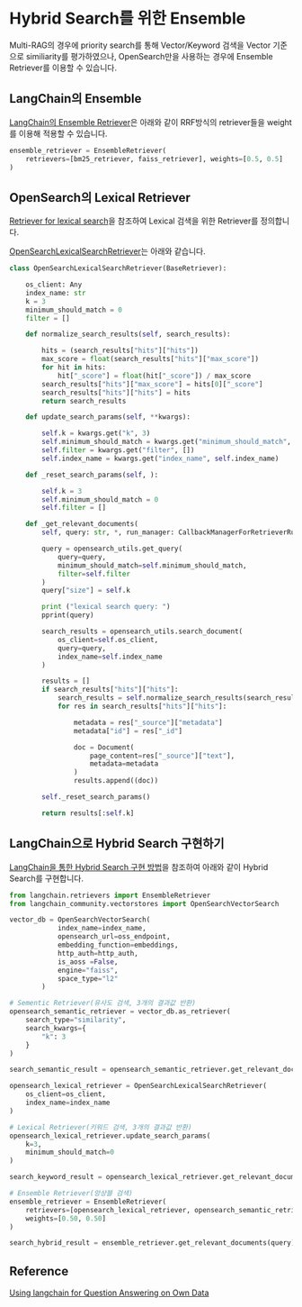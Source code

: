 # Hybrid Search를 위한 Ensemble

Multi-RAG의 경우에 priority search를 통해 Vector/Keyword 검색을 Vector 기준으로 similiarity를 평가하였으나, OpenSearch만을 사용하는 경우에 Ensemble Retriever를 이용할 수 있습니다.

## LangChain의 Ensemble

[LangChain의 Ensemble Retriever](https://python.langchain.com/v0.1/docs/modules/data_connection/retrievers/ensemble/)은 아래와 같이 RRF방식의 retriever들을 weight를 이용해 적용할 수 있습니다. 

```python
ensemble_retriever = EnsembleRetriever(
    retrievers=[bm25_retriever, faiss_retriever], weights=[0.5, 0.5]
)
```

## OpenSearch의 Lexical Retriever

[Retriever for lexical search](https://github.com/aws-samples/aws-ai-ml-workshop-kr/blob/master/genai/aws-gen-ai-kr/10_advanced_question_answering/03_2_rag_opensearch_hybrid_ensemble_retriever_kr.ipynb)을 참조하여 Lexical 검색을 위한 Retriever를 정의합니다. 

[OpenSearchLexicalSearchRetriever](https://github.com/aws-samples/aws-ai-ml-workshop-kr/blob/master/genai/aws-gen-ai-kr/utils/rag.py)는 아래와 같습니다.

```python
class OpenSearchLexicalSearchRetriever(BaseRetriever):

    os_client: Any
    index_name: str
    k = 3
    minimum_should_match = 0
    filter = []

    def normalize_search_results(self, search_results):

        hits = (search_results["hits"]["hits"])
        max_score = float(search_results["hits"]["max_score"])
        for hit in hits:
            hit["_score"] = float(hit["_score"]) / max_score
        search_results["hits"]["max_score"] = hits[0]["_score"]
        search_results["hits"]["hits"] = hits
        return search_results

    def update_search_params(self, **kwargs):

        self.k = kwargs.get("k", 3)
        self.minimum_should_match = kwargs.get("minimum_should_match", 0)
        self.filter = kwargs.get("filter", [])
        self.index_name = kwargs.get("index_name", self.index_name)

    def _reset_search_params(self, ):

        self.k = 3
        self.minimum_should_match = 0
        self.filter = []

    def _get_relevant_documents(
        self, query: str, *, run_manager: CallbackManagerForRetrieverRun) -> List[Document]:

        query = opensearch_utils.get_query(
            query=query,
            minimum_should_match=self.minimum_should_match,
            filter=self.filter
        )
        query["size"] = self.k

        print ("lexical search query: ")
        pprint(query)

        search_results = opensearch_utils.search_document(
            os_client=self.os_client,
            query=query,
            index_name=self.index_name
        )

        results = []
        if search_results["hits"]["hits"]:
            search_results = self.normalize_search_results(search_results)
            for res in search_results["hits"]["hits"]:

                metadata = res["_source"]["metadata"]
                metadata["id"] = res["_id"]

                doc = Document(
                    page_content=res["_source"]["text"],
                    metadata=metadata
                )
                results.append((doc))

        self._reset_search_params()

        return results[:self.k]
```

## LangChain으로 Hybrid Search 구현하기

[LangChain을 통한 Hybrid Search 구현 방법](https://medium.com/@nuatmochoi/%ED%95%98%EC%9D%B4%EB%B8%8C%EB%A6%AC%EB%93%9C-%EA%B2%80%EC%83%89-%EA%B5%AC%ED%98%84%ED%95%98%EA%B8%B0-feat-ensembleretriever-knowledge-bases-for-amazon-bedrock-d6ef1a0daaf1)을 참조하여 아래와 같이 Hybrid Search를 구현합니다.

```python
from langchain.retrievers import EnsembleRetriever
from langchain_community.vectorstores import OpenSearchVectorSearch

vector_db = OpenSearchVectorSearch(
            index_name=index_name,
            opensearch_url=oss_endpoint,
            embedding_function=embeddings,
            http_auth=http_auth, 
            is_aoss =False,
            engine="faiss",
            space_type="l2"
        )

# Sementic Retriever(유사도 검색, 3개의 결과값 반환)
opensearch_semantic_retriever = vector_db.as_retriever(
    search_type="similarity",
    search_kwargs={
        "k": 3
    }
)

search_semantic_result = opensearch_semantic_retriever.get_relevant_documents(query)

opensearch_lexical_retriever = OpenSearchLexicalSearchRetriever(
    os_client=os_client,
    index_name=index_name
)

# Lexical Retriever(키워드 검색, 3개의 결과값 반환)
opensearch_lexical_retriever.update_search_params(
    k=3,
    minimum_should_match=0
)

search_keyword_result = opensearch_lexical_retriever.get_relevant_documents(query)

# Ensemble Retriever(앙상블 검색)
ensemble_retriever = EnsembleRetriever(
    retrievers=[opensearch_lexical_retriever, opensearch_semantic_retriever],
    weights=[0.50, 0.50]
)

search_hybrid_result = ensemble_retriever.get_relevant_documents(query)
```

## Reference

[Using langchain for Question Answering on Own Data](https://medium.com/@onkarmishra/using-langchain-for-question-answering-on-own-data-3af0a82789ed)

